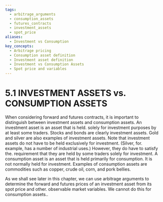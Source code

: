 ```yaml
---
tags:
  - arbitrage_arguments
  - consumption_assets
  - futures_contracts
  - investment_assets
  - spot_price
aliases:
  - Investment vs Consumption
key_concepts:
  - Arbitrage pricing
  - Consumption asset definition
  - Investment asset definition
  - Investment vs Consumption Assets
  - Spot price and variables
---
```


# 5.1 INVESTMENT ASSETS vs. CONSUMPTION ASSETS  

When considering forward and futures contracts, it is important to distinguish between investment assets and consumption assets. An investment asset is an asset that is held. solely for investment purposes by at least some traders. Stocks and bonds are clearly investment assets. Gold and silver are also examples of investment assets. Note that investment assets do not have to be held exclusively for investment. (Silver, for. example, has a number of industrial uses.) However, they do have to satisfy the. requirement that they are held by some traders solely for investment. A consumption asset is an asset that is held primarily for consumption. It is not normally held for investment. Examples of consumption assets are commodities such as copper, crude oil, corn, and pork bellies.  

As we shall see later in this chapter, we can use arbitrage arguments to determine the forward and futures prices of an investment asset from its spot price and other. observable market variables. We cannot do this for consumption assets..  
